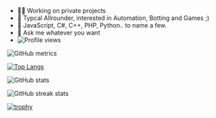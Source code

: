 - 👨‍💻 Working on private projects
- 🧠 Typcal Allrounder, interested in Automation, Botting and Games ;) 
- 🔧 JavaScript, C#, C++, PHP, Python.. to name a few. 
- 💬 Ask me whatever you want
- ![Profile views](https://gpvc.arturio.dev/iKasu2k)  


![GitHub metrics](https://metrics.lecoq.io/iKasu2k) 

[![Top Langs](https://github-readme-stats.vercel.app/api/top-langs/?username=iKasu2k)](https://github.com/anuraghazra/github-readme-stats)

![GitHub stats](https://github-readme-stats.vercel.app/api?username=iKasu2k&show_icons=true)  

![GitHub streak stats](https://github-readme-streak-stats.herokuapp.com/?user=iKasu2k)  

[![trophy](https://github-profile-trophy.vercel.app/?username=iKasu2k)](https://github.com/ryo-ma/github-profile-trophy)
